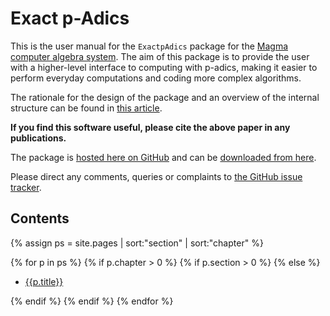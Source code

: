 ---
---

# Exact p-Adics

This is the user manual for the `ExactpAdics` package for the [Magma computer algebra system](http://magma.maths.usyd.edu.au/magma). The aim of this package is to provide the user with a higher-level interface to computing with p-adics, making it easier to perform everyday computations and coding more complex algorithms.

The rationale for the design of the package and an overview of the internal structure can be found in [this article](not-a-real-link-yet).

**If you find this software useful, please cite the above paper in any publications.**

The package is [hosted here on GitHub](https://github.com/cjdoris/ExactpAdics) and can be [downloaded from here](https://github.com/cjdoris/ExactpAdics/releases).

Please direct any comments, queries or complaints to [the GitHub issue tracker](https://github.com/cjdoris/ExactpAdics/issues).

## Contents

{% assign ps = site.pages | sort:"section" | sort:"chapter" %}

{% for p in ps %}
{% if p.chapter > 0 %}
{% if p.section > 0 %}
{% else %}

* [{{p.title}}]({{site.baseurl}}{{p.url}})

{% endif %}
{% endif %}
{% endfor %}